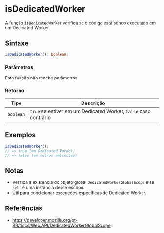 # isDedicatedWorker

A função `isDedicatedWorker` verifica se o código está sendo executado em um Dedicated Worker.

## Sintaxe

```typescript
isDedicatedWorker(): boolean;
```

### Parâmetros

Esta função não recebe parâmetros.

### Retorno

| Tipo       | Descrição                                                        |
| ---------- | ---------------------------------------------------------------- |
| `boolean`  | `true` se estiver em um Dedicated Worker, `false` caso contrário |

## Exemplos

```typescript
isDedicatedWorker();
// => true (em Dedicated Worker)
// => false (em outros ambientes)
```

## Notas

* Verifica a existência do objeto global `DedicatedWorkerGlobalScope` e se `self` é uma instância desse escopo.
* Útil para condicionar execuções específicas de Dedicated Worker.

## Referências

* https://developer.mozilla.org/pt-BR/docs/Web/API/DedicatedWorkerGlobalScope
